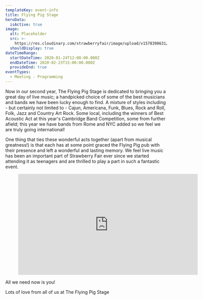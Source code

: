 ```yaml
---
templateKey: event-info
title: Flying Pig Stage
heroData:
  isActive: true
image:
  alt: Placeholder
  src: >-
    https://res.cloudinary.com/strawberryfair/image/upload/v1578398631/Events/flying-pig_yyce2k.jpg
  shouldDisplay: true
dateTimeRange:
  startDateTime: 2020-01-24T12:00:00.000Z
  endDateTime: 2020-02-23T15:00:00.000Z
  provideEnd: true
eventTypes:
  - Meeting - Programming
---
```

Now in our second year, The Flying Pig Stage is dedicated to bringing you a great day of live music; a handpicked choice of some of the best musicians and bands we have been lucky enough to find. A mixture of styles including -  but certainly not limited to - Cajun, Americana, Funk, Blues, Rock and Roll, Folk, Jazz and Country Art Rock. Some local, including the winners of Best Acoustic Act at this year's Cambridge Band Competition, some from further afield; this year we have bands from Rome and NYC added so we feel we are truly going international!

One thing that ties these wonderful acts together  (apart from musical greatness!) is that each has at some point graced the Flying Pig pub with their presence and left a wonderful and lasting memory. We feel live music has been an important part of Strawberry Fair ever since we started attending it as teenagers and are thrilled to play a part in such a fantastic event.

<figure class="video-container"><iframe height="315" width="560" src="https://www.youtube.com/embed/dAiXlxtEd2k" frameborder="0" allowfullscreen="true"></iframe></figure>

All we need now is you!

Lots of love from all of us at The Flying Pig Stage
